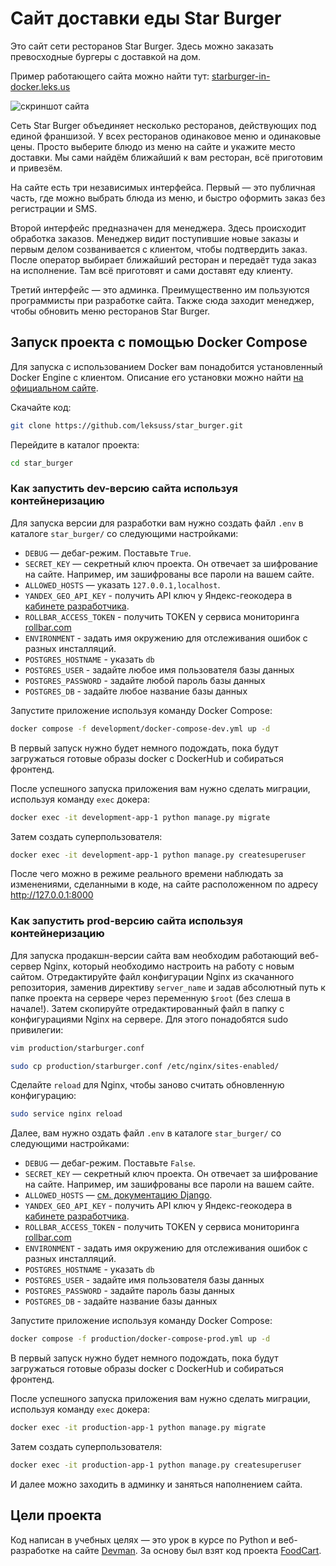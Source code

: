 # Сайт доставки еды Star Burger

Это сайт сети ресторанов Star Burger. Здесь можно заказать превосходные бургеры с доставкой на дом.

Пример работающего сайта можно найти тут: [starburger-in-docker.leks.us](https://starburger-in-docker.leks.us/)

![скриншот сайта](https://dvmn.org/filer/canonical/1594651635/686/)


Сеть Star Burger объединяет несколько ресторанов, действующих под единой франшизой. У всех ресторанов одинаковое меню и одинаковые цены. Просто выберите блюдо из меню на сайте и укажите место доставки. Мы сами найдём ближайший к вам ресторан, всё приготовим и привезём.

На сайте есть три независимых интерфейса. Первый — это публичная часть, где можно выбрать блюда из меню, и быстро оформить заказ без регистрации и SMS.

Второй интерфейс предназначен для менеджера. Здесь происходит обработка заказов. Менеджер видит поступившие новые заказы и первым делом созванивается с клиентом, чтобы подтвердить заказ. После оператор выбирает ближайший ресторан и передаёт туда заказ на исполнение. Там всё приготовят и сами доставят еду клиенту.

Третий интерфейс — это админка. Преимущественно им пользуются программисты при разработке сайта. Также сюда заходит менеджер, чтобы обновить меню ресторанов Star Burger.


## Запуск проекта с помощью Docker Compose

Для запуска с использованием Docker вам понадобится установленный Docker Engine с клиентом. Описание его установки можно найти [на официальном сайте](https://docs.docker.com/engine/install/).

Скачайте код:
```sh
git clone https://github.com/leksuss/star_burger.git
```

Перейдите в каталог проекта:
```sh
cd star_burger
```

### Как запустить dev-версию сайта используя контейнеризацию

Для запуска версии для разработки вам нужно создать файл `.env` в каталоге `star_burger/` со следующими настройками:

- `DEBUG` — дебаг-режим. Поставьте `True`.
- `SECRET_KEY` — секретный ключ проекта. Он отвечает за шифрование на сайте. Например, им зашифрованы все пароли на вашем сайте.
- `ALLOWED_HOSTS` — указать `127.0.0.1,localhost`.
- `YANDEX_GEO_API_KEY` - получить API ключ у Яндекс-геокодера в [кабинете разработчика](https://developer.tech.yandex.ru/).
- `ROLLBAR_ACCESS_TOKEN` - получить TOKEN у сервиса мониторинга [rollbar.com](https://rollbar.com/)
- `ENVIRONMENT` - задать имя окружению для отслеживания ошибок с разных инсталляций.
- `POSTGRES_HOSTNAME` - указать `db`
- `POSTGRES_USER` - задайте любое имя пользователя базы данных
- `POSTGRES_PASSWORD` - задайте любой пароль базы данных
- `POSTGRES_DB` - задайте любое название базы данных

Запустите приложение используя команду Docker Compose:
```sh
docker compose -f development/docker-compose-dev.yml up -d
```
В первый запуск нужно будет немного подождать, пока будут загружаться готовые образы docker с DockerHub и собираться фронтенд.

После успешного запуска приложения вам нужно сделать миграции, используя команду `exec` докера:
```sh
docker exec -it development-app-1 python manage.py migrate
```

Затем создать суперпользователя:
```sh
docker exec -it development-app-1 python manage.py createsuperuser
```

После чего можно в режиме реального времени наблюдать за изменениями, сделанными в коде, на сайте расположенном по адресу
http://127.0.0.1:8000


### Как запустить prod-версию сайта используя контейнеризацию

Для запуска продакшн-версии сайта вам необходим работающий веб-сервер Nginx, который необходимо настроить на работу с новым сайтом. Отредактируйте файл конфигурации Nginx из скачанного репозитория, заменив директиву `server_name` и задав абсолютный путь к папке проекта на сервере через переменную `$root` (без слеша в начале!). Затем скопируйте отредактированный файл в папку с конфигурациями Nginx на сервере. Для этого понадобятся sudo привилегии:
```sh
vim production/starburger.conf

sudo cp production/starburger.conf /etc/nginx/sites-enabled/
```
Сделайте `reload` для Nginx, чтобы заново считать обновленную конфигурацию:
```sh
sudo service nginx reload
```

Далее, вам нужно оздать файл `.env` в каталоге `star_burger/` со следующими настройками:

- `DEBUG` — дебаг-режим. Поставьте `False`.
- `SECRET_KEY` — секретный ключ проекта. Он отвечает за шифрование на сайте. Например, им зашифрованы все пароли на вашем сайте.
- `ALLOWED_HOSTS` — [см. документацию Django](https://docs.djangoproject.com/en/3.1/ref/settings/#allowed-hosts).
- `YANDEX_GEO_API_KEY` - получить API ключ у Яндекс-геокодера в [кабинете разработчика](https://developer.tech.yandex.ru/).
- `ROLLBAR_ACCESS_TOKEN` - получить TOKEN у сервиса мониторинга [rollbar.com](https://rollbar.com/)
- `ENVIRONMENT` - задать имя окружению для отслеживания ошибок с разных инсталляций.
- `POSTGRES_HOSTNAME` - указать `db`
- `POSTGRES_USER` - задайте имя пользователя базы данных
- `POSTGRES_PASSWORD` - задайте пароль базы данных
- `POSTGRES_DB` - задайте название базы данных

Запустите приложение используя команду Docker Compose:
```sh
docker compose -f production/docker-compose-prod.yml up -d
```
В первый запуск нужно будет немного подождать, пока будут загружаться готовые образы docker с DockerHub и собираться фронтенд.

После успешного запуска приложения вам нужно сделать миграции, используя команду `exec` докера:
```sh
docker exec -it production-app-1 python manage.py migrate
```

Затем создать суперпользователя:
```sh
docker exec -it production-app-1 python manage.py createsuperuser
```
И далее можно заходить в админку и заняться наполнением сайта.


## Цели проекта

Код написан в учебных целях — это урок в курсе по Python и веб-разработке на сайте [Devman](https://dvmn.org). За основу был взят код проекта [FoodCart](https://github.com/Saibharath79/FoodCart).

